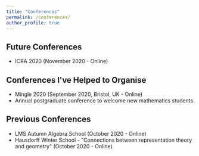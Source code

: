 ```yaml
---
title: "Conferences"
permalink: /conferences/
author_profile: true
---
```


## Future Conferences
* ICRA 2020 (November 2020 - Online)

## Conferences I've Helped to Organise
* Mingle 2020 (September 2020, Bristol, UK - Online)
 * Annual postgraduate conference to welcome new mathematics students
 
## Previous Conferences
* LMS Autumn Algebra School (October 2020 - Online)
* Hausdorff Winter School - "Connections between representation theory and geometry" (October 2020 - Online)
